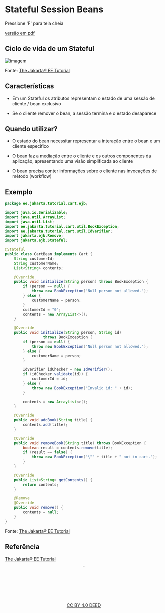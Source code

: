 <!-- .slide: data-background-opacity="0.2" data-background-image="https://wallpaperaccess.com/full/4107115.jpg" 
data-transition="convex"
-->
# Stateful Session Beans
<!-- .element: style="margin-bottom:300px; font-size: 60px; color:white; font-family: Marker Felt;" -->

Pressione 'F' para tela cheia
<!-- .element: style="margin-bottom:10px; font-size: 15px; color:white;" -->

[versão em pdf](?print-pdf)
<!-- .element: style="margin-bottom 25px; font-size: 15px; color:white;" -->


<!-- .slide: data-background="#222c44" data-transition="convex" -->
## Ciclo de vida de um Stateful
<!-- .element: style="margin-bottom:50px; color:white; font-size: 45px; font-family: Marker Felt;" -->

![imagem](img/stateful.svg) <!-- .element height="50%" width="50%" -->

Fonte: [The Jakarta® EE Tutorial](https://eclipse-ee4j.github.io/jakartaee-tutorial/#the-lifecycles-of-enterprise-beans)
<!-- .element: style="margin-bottom:10px; font-size: 10px; color:white" -->


<!-- .slide: data-background="#222c44" data-transition="convex" -->
## Características
<!-- .element: style="margin-bottom:50px; color:white; font-size: 45px; font-family: Marker Felt;" -->

* Em um Stateful os atributos representam o estado de uma sessão de cliente / bean exclusivo
<!-- .element: style="margin-bottom:50px; color:white; font-size: 25px;" -->

* Se o cliente remover o bean, a sessão termina e o estado desaparece
<!-- .element: style="margin-bottom:50px; color:white; font-size: 25px;" -->


<!-- .slide: data-background="#222c44" data-transition="convex" -->
## Quando utilizar?
<!-- .element: style="margin-bottom:50px; color:white; font-size: 45px; font-family: Marker Felt;" -->

* O estado do bean necessitar representar a interação entre o bean e um cliente específico
<!-- .element: style="margin-bottom:50px; color:white; font-size: 25px;" -->

* O bean faz a mediação entre o cliente e os outros componentes da aplicação, apresentando uma visão simplificada ao cliente
<!-- .element: style="margin-bottom:50px; color:white; font-size: 25px;" -->

* O bean precisa conter informações sobre o cliente nas invocações de método (workflow)
<!-- .element: style="margin-bottom:50px; color:white; font-size: 25px;" -->


<!-- .slide: data-background="#222c44" data-transition="convex" -->
## Exemplo
<!-- .element: style="margin-bottom:10px; font-size: 35px; font-family: Marker Felt;" -->

```java
package ee.jakarta.tutorial.cart.ejb;

import java.io.Serializable;
import java.util.ArrayList;
import java.util.List;
import ee.jakarta.tutorial.cart.util.BookException;
import ee.jakarta.tutorial.cart.util.IdVerifier;
import jakarta.ejb.Remove;
import jakarta.ejb.Stateful;

@Stateful
public class CartBean implements Cart {
    String customerId;
    String customerName;
    List<String> contents;

    @Override
    public void initialize(String person) throws BookException {
        if (person == null) {
            throw new BookException("Null person not allowed.");
        } else {
            customerName = person;
        }
        customerId = "0";
        contents = new ArrayList<>();
    }

    @Override
    public void initialize(String person, String id)
                 throws BookException {
        if (person == null) {
            throw new BookException("Null person not allowed.");
        } else {
            customerName = person;
        }

        IdVerifier idChecker = new IdVerifier();
        if (idChecker.validate(id)) {
            customerId = id;
        } else {
            throw new BookException("Invalid id: " + id);
        }

        contents = new ArrayList<>();
    }

    @Override
    public void addBook(String title) {
        contents.add(title);
    }

    @Override
    public void removeBook(String title) throws BookException {
        boolean result = contents.remove(title);
        if (result == false) {
            throw new BookException("\"" + title + " not in cart.");
        }
    }

    @Override
    public List<String> getContents() {
        return contents;
    }

    @Remove
    @Override
    public void remove() {
        contents = null;
    }
}
```
<!-- .element: style="margin-bottom:20px; font-size: 14px; color:black; background-color:#F3FBFF" -->

Fonte: [The Jakarta® EE Tutorial](https://eclipse-ee4j.github.io/jakartaee-tutorial/#session-bean-class)
<!-- .element: style="margin-bottom:20px; font-size: 10px;" -->


<!-- .slide: data-background="#222c44" data-transition="convex" -->
## Referência
<!-- .element: style="margin-bottom:10px; font-size: 40px; font-family: Marker Felt;" -->

[The Jakarta® EE Tutorial](https://eclipse-ee4j.github.io/jakartaee-tutorial/)
<!-- .element: style="margin-bottom:50px; font-size: 20px;" -->

<center>
<a href="https://rpmhub.dev" target="blanck"><img src="../../../imgs/logo.png" alt="Rodrigo Prestes Machado" width="3%" height="3%" border=0 style="border:0; text-decoration:none; outline:none"></a><br/>
<a rel="license" href="http://creativecommons.org/licenses/by/4.0/">CC BY 4.0 DEED</a>
</center>